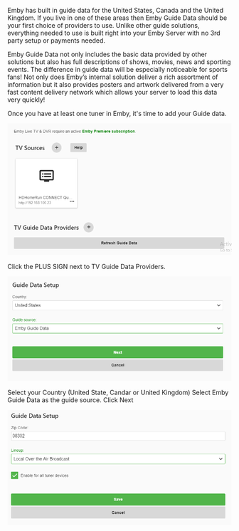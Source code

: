 Emby has built in guide data for the United States, Canada and the United Kingdom. If you live in one of these areas then Emby Guide Data should be your first choice of providers to use.  Unlike other guide solutions, everything needed to use is built right into your Emby Server with no 3rd party setup or payments needed.

Emby Guide Data not only includes the basic data provided by other solutions but also has full descriptions of shows,  movies, news and sporting events.  The difference in guide data will be especially noticeable for sports fans! Not only does Emby’s internal solution deliver a rich assortment of information but it also provides posters and artwork delivered from a very fast content delivery network which allows your server to load this data very quickly!

Once you have at least one tuner in Emby, it's time to add your Guide data.

![hdhomerun5](images/server/hdhomerun5.png)

Click the PLUS SIGN next to TV Guide Data Providers.

![gracenote1](images/server/gracenote1.png)

Select your Country (United State, Candar or United Kingdom)
Select Emby Guide Data as the guide source.
Click Next

![gracenote2](images/server/gracenote2.png)
